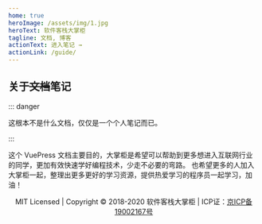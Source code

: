 ```yaml
---
home: true
heroImage: /assets/img/1.jpg
heroText: 软件客栈大掌柜
tagline: 文档, 博客
actionText: 进入笔记 →
actionLink: /guide/
---
```


## 关于~~文档~~笔记

::: danger

这根本不是什么文档，仅仅是一个个人笔记而已。

:::

这个 VuePress 文档主要目的，大掌柜是希望可以帮助到更多想进入互联网行业的同学，更加有效快速学好编程技术，少走不必要的弯路。
也希望更多的人加入大掌柜一起，整理出更多更好的学习资源，提供热爱学习的程序员一起学习，加油！





<p style="text-align:center;">MIT Licensed | Copyright © 2018-2020 软件客栈大掌柜 | ICP证：<a href="http://www.rjkz.net" target="_blank" rel="noopener noreferrer">京ICP备19002167号</a></p>